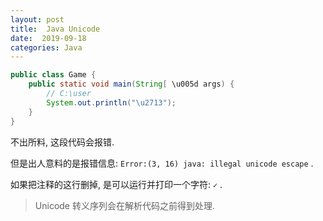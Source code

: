```yaml
---
layout: post
title:  Java Unicode
date:  2019-09-18
categories: Java
---
```


```java
public class Game {
    public static void main(String[ \u005d args) {
        // C:\user
        System.out.println("\u2713");
    }
}
```

不出所料, 这段代码会报错. 

但是出人意料的是报错信息: `Error:(3, 16) java: illegal unicode escape` .

如果把注释的这行删掉, 是可以运行并打印一个字符: `✓` .

> Unicode 转义序列会在解析代码之前得到处理.

